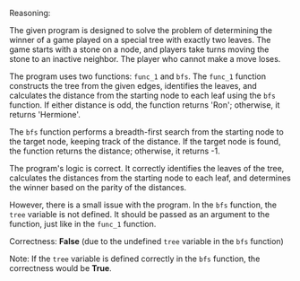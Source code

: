 Reasoning:

The given program is designed to solve the problem of determining the winner of a game played on a special tree with exactly two leaves. The game starts with a stone on a node, and players take turns moving the stone to an inactive neighbor. The player who cannot make a move loses.

The program uses two functions: `func_1` and `bfs`. The `func_1` function constructs the tree from the given edges, identifies the leaves, and calculates the distance from the starting node to each leaf using the `bfs` function. If either distance is odd, the function returns 'Ron'; otherwise, it returns 'Hermione'.

The `bfs` function performs a breadth-first search from the starting node to the target node, keeping track of the distance. If the target node is found, the function returns the distance; otherwise, it returns -1.

The program's logic is correct. It correctly identifies the leaves of the tree, calculates the distances from the starting node to each leaf, and determines the winner based on the parity of the distances.

However, there is a small issue with the program. In the `bfs` function, the `tree` variable is not defined. It should be passed as an argument to the function, just like in the `func_1` function.

Correctness: **False** (due to the undefined `tree` variable in the `bfs` function)

Note: If the `tree` variable is defined correctly in the `bfs` function, the correctness would be **True**.